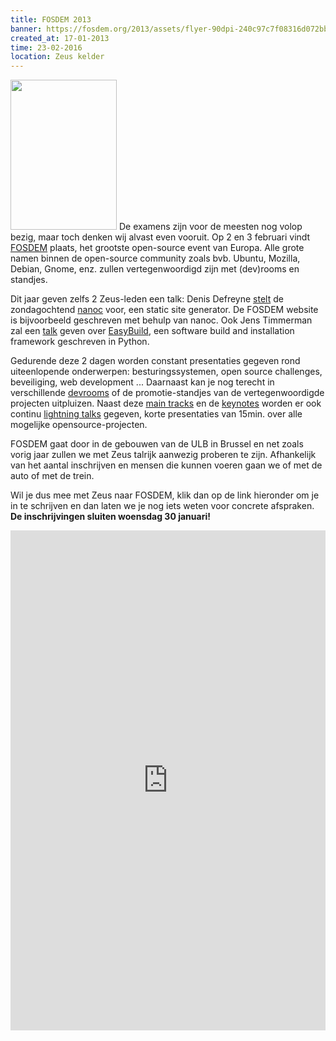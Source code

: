 ```yaml
---
title: FOSDEM 2013
banner: https://fosdem.org/2013/assets/flyer-90dpi-240c97c7f08316d072bb684f7f9156ee454e863a9e365d8f1fb5566c200f924e.png
created_at: 17-01-2013
time: 23-02-2016
location: Zeus kelder
---
```


<a href="http://fosdem.org"><img src="https://fosdem.org/2013/assets/flyer-90dpi-240c97c7f08316d072bb684f7f9156ee454e863a9e365d8f1fb5566c200f924e.png" alt="" title="FOSDEM" width="170" height="240" class="alignright size-full wp-image-662" /></a>
De examens zijn voor de meesten nog volop bezig, maar toch denken wij alvast even vooruit. Op 2 en 3 februari vindt <a href="http://fosdem.org/2013/" title="FOSDEM">FOSDEM</a> plaats, het grootste open-source event van Europa. Alle grote namen binnen de open-source community zoals bvb. Ubuntu, Mozilla, Debian, Gnome, enz. zullen vertegenwoordigd zijn met (dev)rooms en standjes.

Dit jaar geven zelfs 2 Zeus-leden een talk: 
Denis Defreyne <a href="https://fosdem.org/2013/schedule/event/static_site_generation_for_the_masses">stelt</a> de zondagochtend <a href="http://nanoc.stoneship.org/">nanoc</a> voor, een static site generator. De FOSDEM website is bijvoorbeeld geschreven met behulp van nanoc.
Ook Jens Timmerman zal een <a href="https://fosdem.org/2013/schedule/event/easybuild/">talk</a> geven over <a href="http://hpcugent.github.com/easybuild/">EasyBuild</a>, een software build and installation framework geschreven in Python.

Gedurende deze 2 dagen worden constant presentaties gegeven rond uiteenlopende onderwerpen: besturingssystemen, open source challenges, beveiliging, web development ... Daarnaast kan je nog terecht in verschillende <a href="https://fosdem.org/2013/schedule/#devrooms">devrooms</a> of de promotie-standjes van de vertegenwoordigde projecten uitpluizen. Naast deze <a href="https://fosdem.org/2013/schedule/#maintracks" title="main tracks">main tracks</a> en de <a href="https://fosdem.org/2013/schedule/#keynotes">keynotes</a> worden er ook continu <a href="https://fosdem.org/2013/schedule/#lightningtalks">lightning talks</a> gegeven, korte presentaties van 15min. over alle mogelijke opensource-projecten.

FOSDEM gaat door in de gebouwen van de ULB in Brussel en net zoals vorig jaar zullen we met Zeus talrijk aanwezig proberen te zijn. Afhankelijk van het aantal inschrijven en mensen die kunnen voeren gaan we of met de auto of met de trein.

Wil je dus mee met Zeus naar FOSDEM, klik dan op de link hieronder om je in te schrijven en dan laten we je nog iets weten voor concrete afspraken. <strong>De inschrijvingen sluiten woensdag 30 januari!</strong>

<!--more-->
<iframe src="http://docs.google.com/spreadsheet/viewform?formkey=dHRBVlBaeTlFYk1LMzl2VlpnYVpwRmc6MQ" width="100%" height="800" frameborder="0" marginheight="0" marginwidth="0">Loading...</iframe>